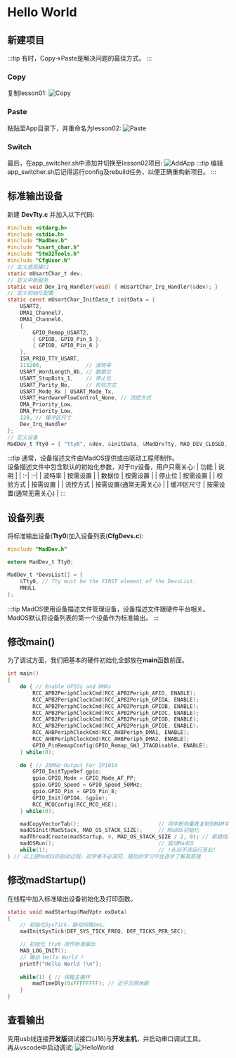 # Hello World

## 新建项目
:::tip
有时，Copy->Paste是解决问题的最佳方式。
:::
### Copy
复制lesson01:
![Copy](./images/HelloWorld/Copy.png)  
### Paste
粘贴至App目录下，并重命名为lesson02:
![Paste](./images/HelloWorld/Rename.png)
### Switch
最后，在app_switcher.sh中添加并切换至lesson02项目:
![AddApp](./images/HelloWorld/AddApp.png)
:::tip
编辑app_switcher.sh后记得运行config及rebuild任务，以便正确重构新项目。
:::

## 标准输出设备
新建 **DevTty.c** 并加入以下代码:
```c
#include <stdarg.h>
#include <stdio.h>
#include "MadDev.h"
#include "usart_char.h"
#include "Stm32Tools.h"
#include "CfgUser.h"
// 定义底层接口
static mUsartChar_t dev;
// 定义中断服务
static void Dev_Irq_Handler(void) { mUsartChar_Irq_Handler(&dev); }
// 定义初始化配置
static const mUsartChar_InitData_t initData = {
    USART2,
    DMA1_Channel7,
    DMA1_Channel6,
    { 
        GPIO_Remap_USART2,
        { GPIOD, GPIO_Pin_5 },
        { GPIOD, GPIO_Pin_6 }
    },
    ISR_PRIO_TTY_USART,
    115200,              // 波特率 
    USART_WordLength_8b, // 数据位
    USART_StopBits_1,    // 停止位
    USART_Parity_No,     // 校验方式
    USART_Mode_Rx | USART_Mode_Tx,
    USART_HardwareFlowControl_None, // 流控方式
    DMA_Priority_Low,
    DMA_Priority_Low,
    128, // 缓冲区尺寸
    Dev_Irq_Handler
};
// 定义设备
MadDev_t Tty0 = { "tty0", &dev, &initData, &MadDrvTty, MAD_DEV_CLOSED, NULL };
```
:::tip
通常，设备描述文件由MadOS提供或由驱动工程师制作。   
设备描述文件中包含默认的初始化参数，对于tty设备，用户只需关心:
| 功能 | 说明 |
| :-| :-|
| 波特率 | 按需设置 |
| 数据位 | 按需设置 |
| 停止位 | 按需设置 |
| 校验方式 | 按需设置 |
| 流控方式 | 按需设置(通常无需关心) |
| 缓冲区尺寸 | 按需设置(通常无需关心) |
:::

## 设备列表
将标准输出设备(**Tty0**)加入设备列表(**CfgDevs.c**):
```c
#include "MadDev.h"

extern MadDev_t Tty0;

MadDev_t *DevsList[] = {
    &Tty0, // Tty must be the FIRST element of the DevsList.
    MNULL
};
```
:::tip
MadOS使用设备描述文件管理设备，设备描述文件跟硬件平台相关。   
MadOS默认将设备列表的第一个设备作为标准输出。
:::

## 修改main()
为了调试方面，我们把基本的硬件初始化全部放在**main**函数前面。
```c
int main()
{
    do { // Enable GPIOs and DMAs
        RCC_APB2PeriphClockCmd(RCC_APB2Periph_AFIO, ENABLE);
        RCC_APB2PeriphClockCmd(RCC_APB2Periph_GPIOA, ENABLE);
        RCC_APB2PeriphClockCmd(RCC_APB2Periph_GPIOB, ENABLE);
        RCC_APB2PeriphClockCmd(RCC_APB2Periph_GPIOC, ENABLE);
        RCC_APB2PeriphClockCmd(RCC_APB2Periph_GPIOD, ENABLE);
        RCC_APB2PeriphClockCmd(RCC_APB2Periph_GPIOE, ENABLE);
        RCC_AHBPeriphClockCmd(RCC_AHBPeriph_DMA1, ENABLE);
        RCC_AHBPeriphClockCmd(RCC_AHBPeriph_DMA2, ENABLE);
        GPIO_PinRemapConfig(GPIO_Remap_SWJ_JTAGDisable, ENABLE);
    } while(0);
    
    do { // 25MHz-Output For IP101A
        GPIO_InitTypeDef gpio;
        gpio.GPIO_Mode = GPIO_Mode_AF_PP;
        gpio.GPIO_Speed = GPIO_Speed_50MHz;
        gpio.GPIO_Pin = GPIO_Pin_8;
        GPIO_Init(GPIOA, &gpio);
        RCC_MCOConfig(RCC_MCO_HSE);
    } while(0);

    madCopyVectorTab();                         // 将中断向量表复制到RAM中
    madOSInit(MadStack, MAD_OS_STACK_SIZE);     // MadOS初始化
    madThreadCreate(madStartup, 0, MAD_OS_STACK_SIZE / 2, 0); // 新建线程
    madOSRun();                                 // 启动MadOS
	while(1);                                   // !永远不该运行至此!
} // 以上是MadOS的启动过程，初学者不必深究，随后的学习中会逐步了解其原理
```

## 修改madStartup()
在线程中加入标准输出设备初始化及打印函数。
```c
static void madStartup(MadVptr exData)
{
    // 初始化SysTick，脉动间隔1ms。
    madInitSysTick(DEF_SYS_TICK_FREQ, DEF_TICKS_PER_SEC);

    // 初始化 tty0 用作标准输出
    MAD_LOG_INIT();
    // 输出 Hello World !
    printf("Hello World !\n");
    
    while(1) { // 线程主循环
        madTimeDly(0xFFFFFFFF); // 近乎无限休眠
	}
}
```

## 查看输出
先用usb线连接**开发版**调试接口(J16)与**开发主机**，并启动串口调试工具。  
再从vscode中启动调试: 
![HelloWorld](./images/HelloWorld/HelloWorld.png)
